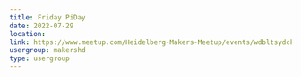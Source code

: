 ```yaml
---
title: Friday PiDay
date: 2022-07-29
location: 
link: https://www.meetup.com/Heidelberg-Makers-Meetup/events/wdbltsydckbmc/
usergroup: makershd
type: usergroup
---
```

